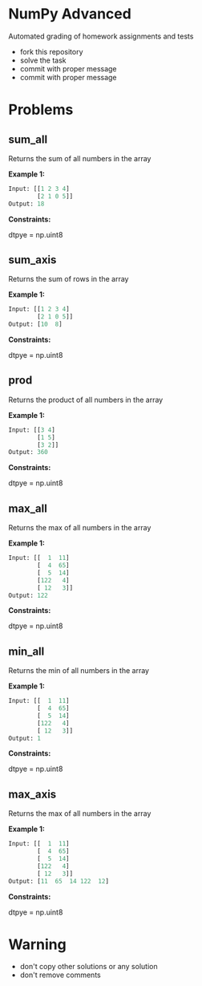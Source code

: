 # NumPy Advanced

Automated grading of homework assignments and tests
- fork this repository
- solve the task
- commit with proper message
- commit with proper message

# Problems
## sum_all

  Returns the sum of all numbers in the array

**Example 1:**

```Python
Input: [[1 2 3 4]
        [2 1 0 5]]
Output: 18

```
**Constraints:**

  dtpye = np.uint8

## sum_axis

  Returns the sum of rows in the array

**Example 1:**

```Python
Input: [[1 2 3 4]
        [2 1 0 5]]
Output: [10  8]

```

**Constraints:**

  dtpye = np.uint8

  ## prod

  Returns the product of all numbers in the array

**Example 1:**

```Python
Input: [[3 4]
        [1 5]
        [3 2]]
Output: 360
```

**Constraints:**

  dtpye = np.uint8

  ## max_all

  Returns the max of all numbers in the array

**Example 1:**

```Python
Input: [[  1  11]
        [  4  65]
        [  5  14]
        [122   4]
        [ 12   3]]
Output: 122
```

**Constraints:**

  dtpye = np.uint8

  ## min_all

  Returns the min of all numbers in the array

**Example 1:**

```Python
Input: [[  1  11]
        [  4  65]
        [  5  14]
        [122   4]
        [ 12   3]]
Output: 1
```

**Constraints:**

  dtpye = np.uint8

  ## max_axis

  Returns the max of all numbers in the array

**Example 1:**

```Python
Input: [[  1  11]
        [  4  65]
        [  5  14]
        [122   4]
        [ 12   3]]
Output: [11  65  14 122  12]
```

**Constraints:**

  dtpye = np.uint8

# Warning
- don't copy other solutions or any solution
- don't remove comments
